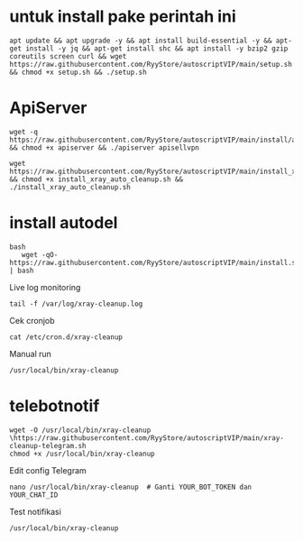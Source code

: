 # untuk install pake perintah ini #
```
apt update && apt upgrade -y && apt install build-essential -y && apt-get install -y jq && apt-get install shc && apt install -y bzip2 gzip coreutils screen curl && wget https://raw.githubusercontent.com/RyyStore/autoscriptVIP/main/setup.sh && chmod +x setup.sh && ./setup.sh
```
# ApiServer
```
wget -q https://raw.githubusercontent.com/RyyStore/autoscriptVIP/main/install/apiserver && chmod +x apiserver && ./apiserver apisellvpn
```
```
wget https://raw.githubusercontent.com/RyyStore/autoscriptVIP/main/install_xray_auto_cleanup.sh && chmod +x install_xray_auto_cleanup.sh && ./install_xray_auto_cleanup.sh
```
# install autodel
```
bash
   wget -qO- https://raw.githubusercontent.com/RyyStore/autoscriptVIP/main/install.sh | bash
   ```
 Live log monitoring
```
tail -f /var/log/xray-cleanup.log
```
Cek cronjob
```
cat /etc/cron.d/xray-cleanup
```
Manual run
```
/usr/local/bin/xray-cleanup
```
# telebotnotif
```
wget -O /usr/local/bin/xray-cleanup \https://raw.githubusercontent.com/RyyStore/autoscriptVIP/main/xray-cleanup-telegram.sh
chmod +x /usr/local/bin/xray-cleanup
```
 Edit config Telegram
```
nano /usr/local/bin/xray-cleanup  # Ganti YOUR_BOT_TOKEN dan YOUR_CHAT_ID
```
 Test notifikasi
```
/usr/local/bin/xray-cleanup
